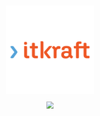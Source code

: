 
<p align="center">
    <img width="200" src="./itkraft_logo_main.png">
</p>
<p align="center">
  <a href="https://github.com/DenverCoder1/readme-typing-svg">
    <img src="https://readme-typing-svg.herokuapp.com/?lines=Geleceğini%20Kodla!%20Geleceği%20Kodla!&font=Nunito&weight=700&center=true&width=600&height=60">
  </a>

</p>
